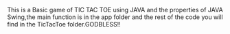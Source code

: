 This is a Basic game of TIC TAC TOE using JAVA and the properties of JAVA Swing,the main function is in the app folder and the rest of the code you will find in the TicTacToe folder.GODBLESS!!
